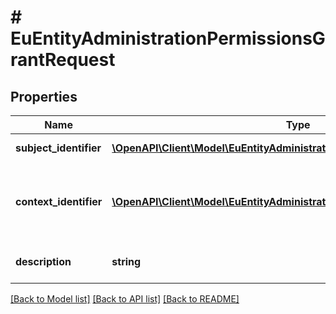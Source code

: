 # # EuEntityAdministrationPermissionsGrantRequest

## Properties

Name | Type | Description | Notes
------------ | ------------- | ------------- | -------------
**subject_identifier** | [**\OpenAPI\Client\Model\EuEntityAdministrationPermissionsSubjectIdentifier**](EuEntityAdministrationPermissionsSubjectIdentifier.md) | Identyfikator podmiotu.  | Type | Value |  | --- | --- |  | Fingerprint | Odcisk palca certyfikatu | |
**context_identifier** | [**\OpenAPI\Client\Model\EuEntityAdministrationPermissionsContextIdentifier**](EuEntityAdministrationPermissionsContextIdentifier.md) | Identyfikator zlożony z podmiotu polskiego i podmiotu unijnego.  | Type | Value |  | --- | --- |  | NipVatUe | Dwuczłonowy identyfikator składający się z numeru NIP i numeru VAT-UE: &#x60;{nip}-{vat_ue}&#x60; | |
**description** | **string** | Opis nadawanych uprawnień. |

[[Back to Model list]](../../README.md#models) [[Back to API list]](../../README.md#endpoints) [[Back to README]](../../README.md)
